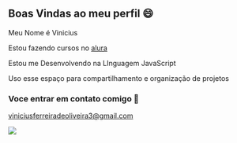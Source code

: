 ## Boas Vindas ao meu perfil 😄

Meu Nome é Vinicius

Estou fazendo cursos no [alura](https://cursos.alura.com.br/dashboard)

Estou me Desenvolvendo na LInguagem JavaScript

Uso esse espaço para compartilhamento e organização de projetos

### Voce entrar em contato comigo 📧

viniciusferreiradeoliveira3@gmail.com


![](https://media1.tenor.com/m/j-fJIMrTe2EAAAAC/happy-cat.gif)
